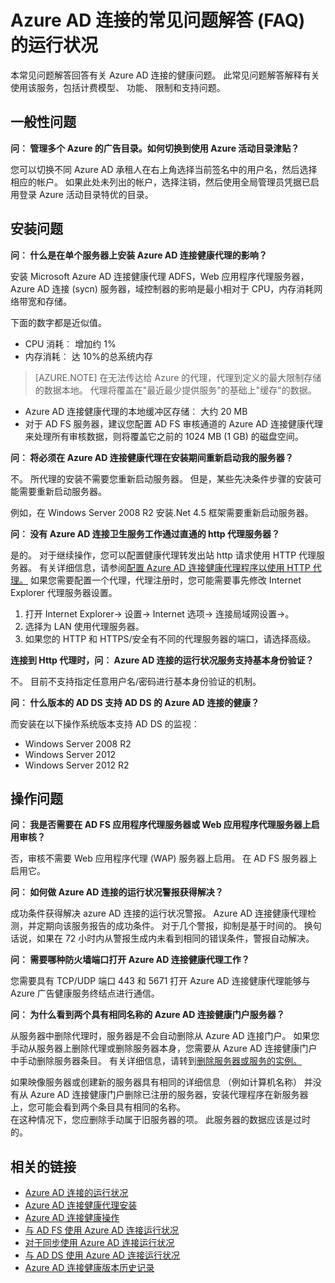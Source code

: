<properties
    pageTitle="Azure AD 连接健康常见问题解答"
    description="本常见问题解答回答有关 Azure AD 连接的健康问题。 此常见问题解答解释有关使用该服务，包括计费模型、 功能、 限制和支持问题。"
    services="active-directory"
    documentationCenter=""
    authors="billmath"
    manager="samueld"
    editor="curtand"/>

<tags
    ms.service="active-directory"
    ms.workload="identity"
    ms.tgt_pltfrm="na"
    ms.devlang="na"
    ms.topic="article"
    ms.date="10/18/2016"
    ms.author="vakarand"/>


# <a name="azure-ad-connect-health-frequently-asked-questions-faq"></a>Azure AD 连接的常见问题解答 (FAQ) 的运行状况

本常见问题解答回答有关 Azure AD 连接的健康问题。 此常见问题解答解释有关使用该服务，包括计费模型、 功能、 限制和支持问题。

## <a name="general-questions"></a>一般性问题



**问︰ 管理多个 Azure 的广告目录。如何切换到使用 Azure 活动目录津贴？**

您可以切换不同 Azure AD 承租人在右上角选择当前签名中的用户名，然后选择相应的帐户。 如果此处未列出的帐户，选择注销，然后使用全局管理员凭据已启用登录 Azure 活动目录特优的目录。

## <a name="installation-questions"></a>安装问题



**问︰ 什么是在单个服务器上安装 Azure AD 连接健康代理的影响？**

安装 Microsoft Azure AD 连接健康代理 ADFS，Web 应用程序代理服务器，Azure AD 连接 (sycn) 服务器，域控制器的影响是最小相对于 CPU，内存消耗网络带宽和存储。

下面的数字都是近似值。

- CPU 消耗︰ 增加约 1%
- 内存消耗︰ 达 10%的总系统内存

>[AZURE.NOTE] 在无法传达给 Azure 的代理，代理到定义的最大限制存储的数据本地。 代理将覆盖在"最近最少提供服务"的基础上"缓存"的数据。

- Azure AD 连接健康代理的本地缓冲区存储︰ 大约 20 MB
- 对于 AD FS 服务器，建议您配置 AD FS 审核通道的 Azure AD 连接健康代理来处理所有审核数据，则将覆盖它之前的 1024 MB (1 GB) 的磁盘空间。

**问︰ 将必须在 Azure AD 连接健康代理在安装期间重新启动我的服务器？**

不。 所代理的安装不需要您重新启动服务器。 但是，某些先决条件步骤的安装可能需要重新启动服务器。

例如，在 Windows Server 2008 R2 安装.Net 4.5 框架需要重新启动服务器。


**问︰ 没有 Azure AD 连接卫生服务工作通过直通的 http 代理服务器？**

是的。  对于继续操作，您可以配置健康代理转发出站 http 请求使用 HTTP 代理服务器。 有关详细信息，请参阅[配置 Azure AD 连接健康代理程序以使用 HTTP 代理。](active-directory-aadconnect-health-agent-install.md#configure-azure-ad-connect-health-agents-to-use-http-proxy)
如果您需要配置一个代理，代理注册时，您可能需要事先修改 Internet Explorer 代理服务器设置。
1. 打开 Internet Explorer-> 设置-> Internet 选项-> 连接局域网设置->。
2. 选择为 LAN 使用代理服务器。
3. 如果您的 HTTP 和 HTTPS/安全有不同的代理服务器的端口，请选择高级。

**连接到 Http 代理时，问︰ Azure AD 连接的运行状况服务支持基本身份验证？**

不。 目前不支持指定任意用户名/密码进行基本身份验证的机制。


**问︰ 什么版本的 AD DS 支持 AD DS 的 Azure AD 连接的健康？**

而安装在以下操作系统版本支持 AD DS 的监视︰

- Windows Server 2008 R2
- Windows Server 2012
- Windows Server 2012 R2

## <a name="operations-questions"></a>操作问题



**问︰ 我是否需要在 AD FS 应用程序代理服务器或 Web 应用程序代理服务器上启用审核？**

否，审核不需要 Web 应用程序代理 (WAP) 服务器上启用。 在 AD FS 服务器上启用它。


**问︰ 如何做 Azure AD 连接的运行状况警报获得解决？**

成功条件获得解决 azure AD 连接的运行状况警报。 Azure AD 连接健康代理检测，并定期向该服务报告的成功条件。 对于几个警报，抑制是基于时间的。 换句话说，如果在 72 小时内从警报生成内未看到相同的错误条件，警报自动解决。




**问︰ 需要哪种防火墙端口打开 Azure AD 连接健康代理工作？**

您需要具有 TCP/UDP 端口 443 和 5671 打开 Azure AD 连接健康代理能够与 Azure 广告健康服务终结点进行通信。


**问︰ 为什么看到两个具有相同名称的 Azure AD 连接健康门户服务器？**

从服务器中删除代理时，服务器是不会自动删除从 Azure AD 连接门户。  如果您手动从服务器上删除代理或删除服务器本身，您需要从 Azure AD 连接健康门户中手动删除服务器条目。 有关详细信息，请转到[删除服务器或服务的实例。](active-directory-aadconnect-health-operations.md#delete-a-server-or-service-instance)

如果映像服务器或创建新的服务器具有相同的详细信息 （例如计算机名称） 并没有从 Azure AD 连接健康门户删除已注册的服务器，安装代理程序在新服务器上，您可能会看到两个条目具有相同的名称。  
在这种情况下，您应删除手动属于旧服务器的项。 此服务器的数据应该是过时的。

## <a name="related-links"></a>相关的链接

* [Azure AD 连接的运行状况](active-directory-aadconnect-health.md)
* [Azure AD 连接健康代理安装](active-directory-aadconnect-health-agent-install.md)
* [Azure AD 连接健康操作](active-directory-aadconnect-health-operations.md)
* [与 AD FS 使用 Azure AD 连接运行状况](active-directory-aadconnect-health-adfs.md)
* [对于同步使用 Azure AD 连接运行状况](active-directory-aadconnect-health-sync.md)
* [与 AD DS 使用 Azure AD 连接运行状况](active-directory-aadconnect-health-adds.md)
* [Azure AD 连接健康版本历史记录](active-directory-aadconnect-health-version-history.md)
